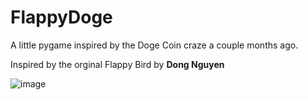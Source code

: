 # FlappyDoge
A little pygame inspired by the Doge Coin craze a couple months ago.

Inspired by the orginal Flappy Bird by **Dong Nguyen**

![image](https://user-images.githubusercontent.com/26853829/137613652-92323f92-e4b8-4d4c-8e4d-f0f60696352d.png)
